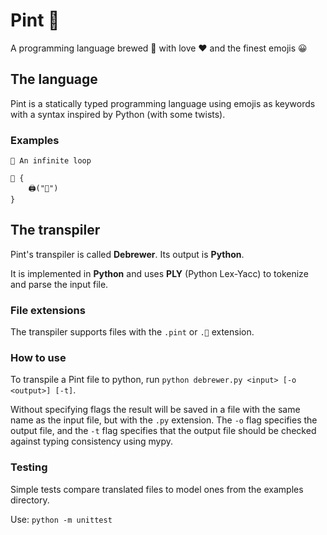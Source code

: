 # Pint 🍺
A programming language brewed 🍺 with love ❤ and the finest emojis 😀

## The language 
Pint is a statically typed programming language using emojis as keywords with a syntax inspired by Python (with some twists).

### Examples

``` pint
💬 An infinite loop

🔁 {
    🖨️("🍺")
}
```


## The transpiler
Pint's transpiler is called **Debrewer**. Its output is **Python**.

It is implemented in **Python** and uses **PLY** (Python Lex-Yacc) to tokenize and parse the input file.

### File extensions
The transpiler supports files with the `.pint` or `.🍺` extension.

### How to use
To transpile a Pint file to python, run `python debrewer.py <input> [-o <output>] [-t]`. 

Without specifying flags the result will be saved in a file with the same name as the input file, but with the `.py` extension. 
The `-o` flag specifies the output file, and the `-t` flag specifies that the output file should be checked against typing consistency using mypy. 

### Testing
Simple tests compare translated files to model ones from the examples directory.

Use: `python -m unittest`
